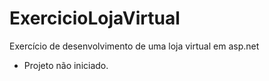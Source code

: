 # ExercicioLojaVirtual
Exercício de desenvolvimento de uma loja virtual em asp.net

* Projeto não iniciado.
